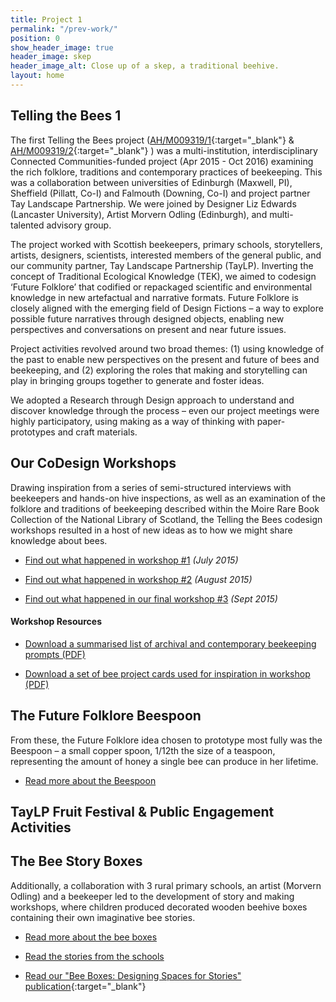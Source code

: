 ```yaml
---
title: Project 1
permalink: "/prev-work/"
position: 0
show_header_image: true
header_image: skep
header_image_alt: Close up of a skep, a traditional beehive.
layout: home
---
```


## Telling the Bees 1

The first Telling the Bees project ([AH/M009319/1](http://gtr.rcuk.ac.uk/projects?ref=AH%2FM009319%2F1){:target="_blank"} & [AH/M009319/2](http://gtr.rcuk.ac.uk/projects?ref=AH%2FM009319%2F2){:target="_blank"} ) was a multi-institution, interdisciplinary Connected Communities-funded project (Apr 2015 - Oct 2016) examining the rich folklore, traditions and contemporary practices of beekeeping. This was a collaboration between universities of Edinburgh (Maxwell, PI), Sheffield (Pillatt, Co-I) and Falmouth (Downing, Co-I) and project partner Tay Landscape Partnership. We were joined by Designer Liz Edwards (Lancaster University), Artist Morvern Odling (Edinburgh), and multi-talented advisory group.

The project worked with Scottish beekeepers, primary schools, storytellers, artists, designers, scientists, interested members of the general public, and our community partner, Tay Landscape Partnership (TayLP). Inverting the concept of Traditional Ecological Knowledge (TEK), we aimed to codesign ‘Future Folklore’ that codified or repackaged scientific and environmental knowledge in new artefactual and narrative formats. Future Folklore is closely aligned with the emerging field of Design Fictions – a way to explore possible future narratives through designed objects, enabling new perspectives and conversations on present and near future issues.

Project activities revolved around two broad themes: (1) using knowledge of the past to enable new perspectives on the present and future of bees and beekeeping, and (2) exploring the roles that making and storytelling can play in bringing groups together to generate and foster ideas.

We adopted a Research through Design approach to understand and discover knowledge through the process – even our project meetings were highly participatory, using making as a way of thinking with paper-prototypes and craft materials.

## Our CoDesign Workshops

Drawing inspiration from a series of semi-structured interviews with beekeepers and hands-on hive inspections, as well as an examination of the folklore and traditions of beekeeping described within the Moire Rare Book Collection of the National Library of Scotland, the Telling the Bees codesign workshops resulted in a host of new ideas as to how we might share knowledge about bees.

* [Find out what happened in workshop #1](/activities/2015/07/25/workshop-1-beelore-exploring-our-fascination-with-bees-2015.html) *(July 2015)*

* [Find out what happened in workshop #2](/activities/2015/08/26/workshop-2-building-on-the-buzz-2015.html) *(August 2015)*

* [Find out what happened in our final workshop #3](/activities/2015/09/26/workshop-3-testing-designs-2015.html) *(Sept 2015)*

#### Workshop Resources

* [Download a summarised list of archival and contemporary beekeeping prompts (PDF)](/uploads/storyprompts.pdf)

* [Download a set of bee project cards used for inspiration in workshop (PDF)](/uploads/inspirationcards.pdf)

## The Future Folklore Beespoon

From these, the Future Folklore idea chosen to prototype most fully was the Beespoon – a small copper spoon, 1/12th the size of a teaspoon, representing the amount of honey a single bee can produce in her lifetime.

* [Read more about the Beespoon](/beespoon/)

## TayLP Fruit Festival & Public Engagement Activities

## The Bee Story Boxes

Additionally, a collaboration with 3 rural primary schools, an artist (Morvern Odling) and a beekeeper led to the development of story and making workshops, where children produced decorated wooden beehive boxes containing their own imaginative bee stories.

* [Read more about the bee boxes](/artefacts/2015/11/26/the-bee-story-boxes.html)

* [Read the stories from the schools](/activities/2017/07/26/bee-stories.html)

* [Read our "Bee Boxes: Designing Spaces for Stories" publication](https://figshare.com/articles/Bee_Boxes_Designing_Spaces_for_Stories/4747009){:target="_blank"}